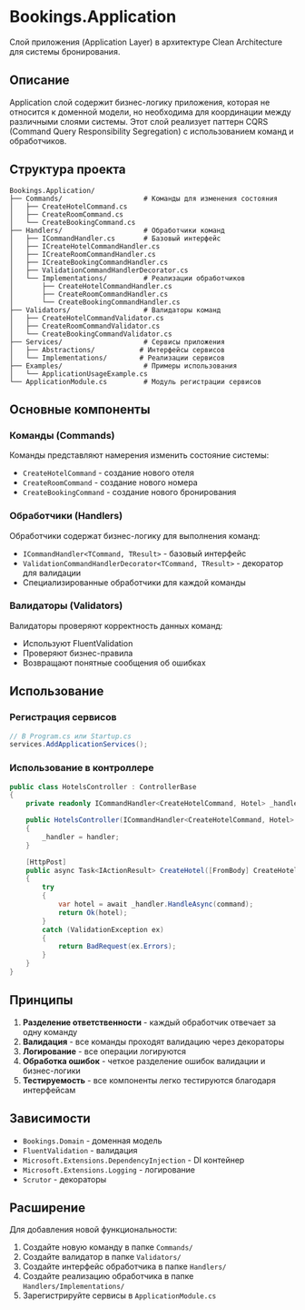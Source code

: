 # Bookings.Application

Слой приложения (Application Layer) в архитектуре Clean Architecture для системы бронирования.

## Описание

Application слой содержит бизнес-логику приложения, которая не относится к доменной модели, но необходима для координации между различными слоями системы. Этот слой реализует паттерн CQRS (Command Query Responsibility Segregation) с использованием команд и обработчиков.

## Структура проекта

```
Bookings.Application/
├── Commands/                    # Команды для изменения состояния
│   ├── CreateHotelCommand.cs
│   ├── CreateRoomCommand.cs
│   └── CreateBookingCommand.cs
├── Handlers/                    # Обработчики команд
│   ├── ICommandHandler.cs       # Базовый интерфейс
│   ├── ICreateHotelCommandHandler.cs
│   ├── ICreateRoomCommandHandler.cs
│   ├── ICreateBookingCommandHandler.cs
│   ├── ValidationCommandHandlerDecorator.cs
│   └── Implementations/         # Реализации обработчиков
│       ├── CreateHotelCommandHandler.cs
│       ├── CreateRoomCommandHandler.cs
│       └── CreateBookingCommandHandler.cs
├── Validators/                  # Валидаторы команд
│   ├── CreateHotelCommandValidator.cs
│   ├── CreateRoomCommandValidator.cs
│   └── CreateBookingCommandValidator.cs
├── Services/                    # Сервисы приложения
│   ├── Abstractions/           # Интерфейсы сервисов
│   └── Implementations/        # Реализации сервисов
├── Examples/                    # Примеры использования
│   └── ApplicationUsageExample.cs
└── ApplicationModule.cs         # Модуль регистрации сервисов
```

## Основные компоненты

### Команды (Commands)

Команды представляют намерения изменить состояние системы:

- `CreateHotelCommand` - создание нового отеля
- `CreateRoomCommand` - создание нового номера
- `CreateBookingCommand` - создание нового бронирования

### Обработчики (Handlers)

Обработчики содержат бизнес-логику для выполнения команд:

- `ICommandHandler<TCommand, TResult>` - базовый интерфейс
- `ValidationCommandHandlerDecorator<TCommand, TResult>` - декоратор для валидации
- Специализированные обработчики для каждой команды

### Валидаторы (Validators)

Валидаторы проверяют корректность данных команд:

- Используют FluentValidation
- Проверяют бизнес-правила
- Возвращают понятные сообщения об ошибках

## Использование

### Регистрация сервисов

```csharp
// В Program.cs или Startup.cs
services.AddApplicationServices();
```

### Использование в контроллере

```csharp
public class HotelsController : ControllerBase
{
    private readonly ICommandHandler<CreateHotelCommand, Hotel> _handler;

    public HotelsController(ICommandHandler<CreateHotelCommand, Hotel> handler)
    {
        _handler = handler;
    }

    [HttpPost]
    public async Task<IActionResult> CreateHotel([FromBody] CreateHotelCommand command)
    {
        try
        {
            var hotel = await _handler.HandleAsync(command);
            return Ok(hotel);
        }
        catch (ValidationException ex)
        {
            return BadRequest(ex.Errors);
        }
    }
}
```

## Принципы

1. **Разделение ответственности** - каждый обработчик отвечает за одну команду
2. **Валидация** - все команды проходят валидацию через декораторы
3. **Логирование** - все операции логируются
4. **Обработка ошибок** - четкое разделение ошибок валидации и бизнес-логики
5. **Тестируемость** - все компоненты легко тестируются благодаря интерфейсам

## Зависимости

- `Bookings.Domain` - доменная модель
- `FluentValidation` - валидация
- `Microsoft.Extensions.DependencyInjection` - DI контейнер
- `Microsoft.Extensions.Logging` - логирование
- `Scrutor` - декораторы

## Расширение

Для добавления новой функциональности:

1. Создайте новую команду в папке `Commands/`
2. Создайте валидатор в папке `Validators/`
3. Создайте интерфейс обработчика в папке `Handlers/`
4. Создайте реализацию обработчика в папке `Handlers/Implementations/`
5. Зарегистрируйте сервисы в `ApplicationModule.cs` 